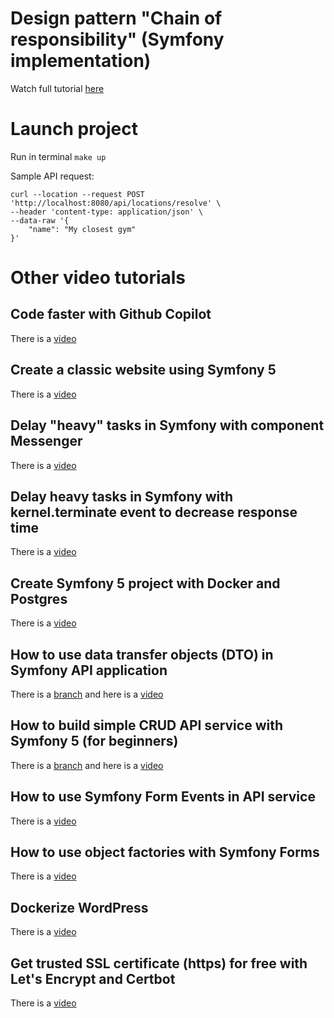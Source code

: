 # Design pattern "Chain of responsibility" (Symfony implementation)

Watch full tutorial [here](https://youtu.be/3KQlubIv684)

# Launch project

Run in terminal `make up`

Sample API request:

```
curl --location --request POST 'http://localhost:8080/api/locations/resolve' \
--header 'content-type: application/json' \
--data-raw '{
    "name": "My closest gym"
}'
```

# Other video tutorials

## Code faster with Github Copilot

There is a [video](https://youtu.be/qyxJXNNvd70)

## Create a classic website using Symfony 5

There is a [video](https://youtu.be/svAxl6U8akQ)

## Delay "heavy" tasks in Symfony with component Messenger

There is a [video](https://youtu.be/UHlA5nHdCmw)

## Delay heavy tasks in Symfony with kernel.terminate event to decrease response time

There is a [video](https://youtu.be/HrQme9KUlUg)

## Create Symfony 5 project with Docker and Postgres

There is a [video](https://youtu.be/4UrPI6Y3BWA)    

## How to use data transfer objects (DTO) in Symfony API application

There is a [branch](https://github.com/Cap-Coding/symfony_api/tree/data_transfer_objects) and here is a [video](https://youtu.be/XxIhzgGv214)

## How to build simple CRUD API service with Symfony 5 (for beginners)

There is a [branch](https://github.com/Cap-Coding/symfony_api/tree/crud_api) and here is a [video](https://youtu.be/tbXpX4dAqjg)

## How to use Symfony Form Events in API service

There is a [video](https://youtu.be/lLwx96DA_Ww)

## How to use object factories with Symfony Forms

There is a [video](https://youtu.be/chgvsi6TWM8)

## Dockerize WordPress

There is a [video](https://youtu.be/coqucs1UhMY)

## Get trusted SSL certificate (https) for free with Let's Encrypt and Certbot

There is a [video](https://youtu.be/nFDk43tAKFQ)
